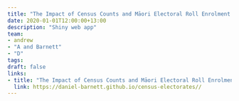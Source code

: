 ```yaml
---
title: "The Impact of Census Counts and Māori Electoral Roll Enrolment on Electorate Numbers."
date: 2020-01-01T12:00:00+13:00
description: "Shiny web app"
team:
- andrew
- "A and Barnett"
- "D"
tags:
draft: false
links:
- title: "The Impact of Census Counts and Māori Electoral Roll Enrolment on Electorate Numbers."
  link: https://daniel-barnett.github.io/census-electorates//
---
```

